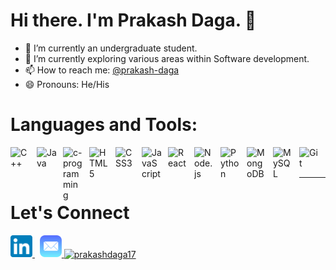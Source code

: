 # Hi there. I'm Prakash Daga. 👋


- 🔭 I’m currently an undergraduate student.
- 🌱 I’m currently exploring various areas within Software development.
- 📫 How to reach me: [@prakash-daga](https://linkedin.com/in/prakash-daga)
- 😄 Pronouns: He/His


# Languages and Tools:
<div>   
<img align="left" alt="C++" width="32px" src="https://img.icons8.com/color/144/000000/c-plus-plus-logo.png" alt="C++" style="padding-right:10px;" />
<img align="left" alt="Java" width="32px" src="https://cdn.jsdelivr.net/gh/devicons/devicon/icons/java/java-original.svg" style="padding-right:10px;" />
<img align="left" alt="c-programming" width="32px" src="https://img.icons8.com/color/144/000000/c-programming.png" alt="C" style="padding-right:10px;" /> 
<img align="left" alt="HTML 5" width="32px" src="https://cdn.jsdelivr.net/gh/devicons/devicon/icons/html5/html5-original.svg" style="padding-right:10px;" />    
<img align="left" alt="CSS3" width="32px" src="https://cdn.jsdelivr.net/gh/devicons/devicon/icons/css3/css3-original.svg" style="padding-right:10px;" />
<img align="left" alt="JavaScript" width="32px" src="https://cdn.jsdelivr.net/gh/devicons/devicon/icons/javascript/javascript-original.svg" style="padding-right:10px;" />
<img align="left" alt="React" width="32px" src="https://cdn.jsdelivr.net/gh/devicons/devicon/icons/react/react-original.svg" style="padding-right:10px;" />
<img align="left" alt="Node.js" width="32px" src="https://cdn.jsdelivr.net/gh/devicons/devicon/icons/nodejs/nodejs-original.svg" style="padding-right:10px;" />
<img align="left" alt="Python" width="32px" src="https://cdn.jsdelivr.net/gh/devicons/devicon/icons/python/python-original.svg" style="padding-right:10px;" />

<img align="left" alt="MongoDB" width="32px" src="https://cdn.jsdelivr.net/gh/devicons/devicon/icons/mongodb/mongodb-original.svg" style="padding-right:10px;" />
<img align="left" alt="MySQL" width="32px" src="https://cdn.jsdelivr.net/gh/devicons/devicon/icons/mysql/mysql-original.svg" style="padding-right:10px;" />
<img align="left" alt="Git" width="32px" src="https://cdn.jsdelivr.net/gh/devicons/devicon/icons/git/git-original.svg" style="padding-right:10px;" />

</div>
<br/>
<br/>

___

# Let's Connect

<p>
    
 <a href="https://linkedin.com/in/prakash-daga/" target="_blank" rel="noreferrer">
        <img src="./socials/linkedin.svg" alt="linkedin handle" width="35px" />
    </a> &nbsp;
    <a href="mailto:prakashdaga94@gmail.com" target="_blank" rel="noreferrer"> 
      <img src="./socials/email.svg"
            alt="gmail" width="35px" />
    </a>
    <a href="https://instagram.com/prakashdaga17" target="blank"><img align="center" src="https://raw.githubusercontent.com/rahuldkjain/github-profile-readme-generator/master/src/images/icons/Social/instagram.svg" alt="prakashdaga17" height="30" width="40" /></a>

</p>
<br/>


